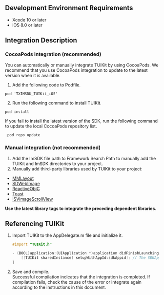 
## Development Environment Requirements

- Xcode 10 or later
- iOS 8.0 or later


## Integration Description


### CocoaPods integration (recommended)

You can automatically or manually integrate TUIKit by using CocoaPods. We recommend that you use CocoaPods integration to update to the latest version when it is available.

1. Add the following code to Podfile.
```
pod 'TXIMSDK_TUIKit_iOS'
```
2. Run the following command to install TUIKit.
```bash
pod install
```
 If you fail to install the latest version of the SDK, run the following command to update the local CocoaPods repository list.
```bash
 pod repo update
```


### Manual integration (not recommended)

1. Add the ImSDK file path to Framework Search Path to manually add the TUIKit and ImSDK directories to your project.
2. Manually add third-party libraries used by TUIKit to your project:
 - [MMLayout](https://github.com/annidy/MMLayout)
 - [SDWebImage](https://github.com/SDWebImage/SDWebImage)
 - [ReactiveObjC](https://github.com/ReactiveCocoa/ReactiveObjC.git)
 - [Toast](https://github.com/scalessec/Toast)
 - [ISVImageScrollView](https://github.com/yuriiik/ISVImageScrollView)

**Use the latest library tags to integrate the preceding dependent libraries.**

## Referencing TUIKit

<ol><li>Import TUIKit to the AppDelegate.m file and initialize it.

```objectivec
#import "TUIKit.h"

- (BOOL)application:(UIApplication *)application didFinishLaunchingWithOptions:(NSDictionary *)launchOptions {
	[[TUIKit sharedInstance] setupWithAppId:sdkAppid]; // The SDKAppID can be obtained in the IM console.
}
```
</li>
<li>Save and compile.<br>
  Successful compilation indicates that the integration is completed. If compilation fails, check the cause of the error or integrate again according to the instructions in this document.
</li></ol>
